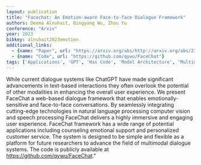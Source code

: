 ```yaml
---
layout: publication
title: "Facechat: An Emotion-aware Face-to-face Dialogue Framework"
authors: Deema Alnuhait, Qingyang Wu, Zhou Yu
conference: "Arxiv"
year: 2023
bibkey: alnuhait2023emotion
additional_links:
  - {name: "Paper", url: "https://arxiv.org/abs/http://arxiv.org/abs/2303.07316v1"}
  - {name: "Code", url: "https://github.com/qywu/FaceChat"}
tags: ['Applications', 'GPT', 'Has Code', 'Model Architecture', 'Multimodal Models', 'Reinforcement Learning', 'Tools']
---
```

While current dialogue systems like ChatGPT have made significant advancements in text-based interactions they often overlook the potential of other modalities in enhancing the overall user experience. We present FaceChat a web-based dialogue framework that enables emotionally-sensitive and face-to-face conversations. By seamlessly integrating cutting-edge technologies in natural language processing computer vision and speech processing FaceChat delivers a highly immersive and engaging user experience. FaceChat framework has a wide range of potential applications including counseling emotional support and personalized customer service. The system is designed to be simple and flexible as a platform for future researchers to advance the field of multimodal dialogue systems. The code is publicly available at https://github.com/qywu/FaceChat."
